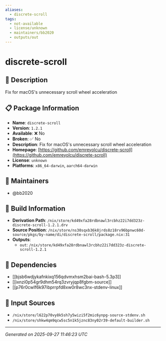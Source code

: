 ```yaml
---
aliases:
  - discrete-scroll
tags:
  - not-available
  - license/unknown
  - maintainers/bb2020
  - outputs/out
---
```


# discrete-scroll

## 📝 Description

Fix for macOS's unnecessary scroll wheel acceleration

## 📋 Package Information

- **Name**: `discrete-scroll`
- **Version**: `1.2.1`
- **Available**: ❌ No
- **Broken**: ✅ No
- **Description**: Fix for macOS's unnecessary scroll wheel acceleration
- **Homepage**: [https://github.com/emreyolcu/discrete-scroll](https://github.com/emreyolcu/discrete-scroll)
- **License**: `unknown`
- **Platforms**: `x86_64-darwin`, `aarch64-darwin`
## 👥 Maintainers

- @bb2020


## 🔧 Build Information

- **Derivation Path**: `/nix/store/kd49xfa28rdbnawl3rcbhz22i7dd323z-discrete-scroll-1.2.1.drv`
- **Source Position**: `/nix/store/ns30sqxb36k8jrds8z18rv96bpnwc60d-source/pkgs/by-name/di/discrete-scroll/package.nix:31`
- **Outputs**:
  - `out`:  `/nix/store/kd49xfa28rdbnawl3rcbhz22i7dd323z-discrete-scroll-1.2.1`

## 🔗 Dependencies

- [[bjsb6wdjykafnkixq156qdvmxhsm2bai-bash-5.3p3]]
- [[ixnzi0p54gr9dhm54rq3zvryjqp8fgbm-source]]
- [[p76r0cwlf6k97ibprrpfd8xw0r8wc3nx-stdenv-linux]]

## 📁 Input Sources

- `/nix/store/l622p70vy8k5sh7y5wizi5f2mic6ynpg-source-stdenv.sh`
- `/nix/store/shkw4qm9qcw5sc5n1k5jznc83ny02r39-default-builder.sh`

---
*Generated on 2025-09-27 11:46:23 UTC*
